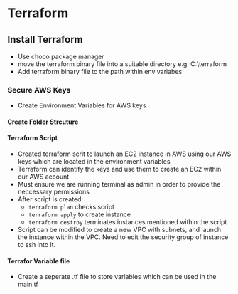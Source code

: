 # Terraform
## Install Terraform
* Use choco package manager
* move the terraform binary file into a suitable directory e.g. C:\terraform
* Add terraform binary file to the path within env variabes

### Secure AWS Keys
* Create Environment Variables for AWS keys

#### Create Folder Strcuture

#### Terraform Script 
* Created terraform scrit to launch an EC2 instance in AWS using our AWS keys which are located in the environment variables
* Terraform can identify the keys and use them to create an EC2 within our AWS account 
* Must ensure we are running terminal as admin in order to provide the neccessary permissions
* After script is created:
    - `terraform plan` checks script 
    - `terraform apply` to create instance
    - `terraform destroy` terminates instances mentioned within the script
* Script can be modified to create a new VPC with subnets, and launch the instance within the VPC. Need to edit the security group of instance to ssh into it. 

#### Terrafor Variable file 
* Create a seperate .tf file to store variables which can be used in the main.tf